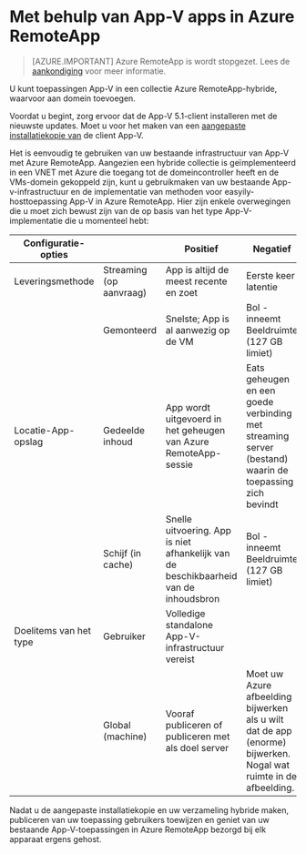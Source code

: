 <properties
    pageTitle="Met apps van App-V en Azure RemoteApp | Microsoft Azure"
    description="Informatie over het gebruik van App-V apps in Azure RemoteApp."
    services="remoteapp"
    documentationCenter=""
    authors="ericorman"
    manager="mbaldwin" />

<tags
    ms.service="remoteapp"
    ms.workload="compute"
    ms.tgt_pltfrm="na"
    ms.devlang="na"
    ms.topic="article"
    ms.date="08/15/2016" 
    ms.author="elizapo" />



# <a name="using-app-v-apps-in-azure-remoteapp"></a>Met behulp van App-V apps in Azure RemoteApp

> [AZURE.IMPORTANT]
> Azure RemoteApp is wordt stopgezet. Lees de [aankondiging](https://go.microsoft.com/fwlink/?linkid=821148) voor meer informatie.

U kunt toepassingen App-V in een collectie Azure RemoteApp-hybride, waarvoor aan domein toevoegen.

Voordat u begint, zorg ervoor dat de App-V 5.1-client installeren met de nieuwste updates. Moet u voor het maken van een [aangepaste installatiekopie van](remoteapp-create-custom-image.md) de client App-V.  

Het is eenvoudig te gebruiken van uw bestaande infrastructuur van App-V met Azure RemoteApp. Aangezien een hybride collectie is geïmplementeerd in een VNET met Azure die toegang tot de domeincontroller heeft en de VMs-domein gekoppeld zijn, kunt u gebruikmaken van uw bestaande App-v-infrastructuur en de implementatie van methoden voor easyily-hosttoepassing App-V in Azure RemoteApp. Hier zijn enkele overwegingen die u moet zich bewust zijn van de op basis van het type App-V-implementatie die u momenteel hebt:

| Configuratie-opties |                       | Positief                                                               | Negatief                                                                                              |
|-----------------------|-----------------------|------------------------------------------------------------------------|-------------------------------------------------------------------------------------------------------|
| Leveringsmethode       | Streaming (op aanvraag) | App is altijd de meest recente en zoet                                     | Eerste keer latentie                                                                                    |
|                       | Gemonteerd               | Snelste; App is al aanwezig op de VM                              | Bol - inneemt Beeldruimte (127 GB limiet)                                                           |
| Locatie-App-opslag  | Gedeelde inhoud        | App wordt uitgevoerd in het geheugen van Azure RemoteApp-sessie                         | Eats geheugen en een goede verbinding met streaming server (bestand) waarin de toepassing zich bevindt                      |
|                       | Schijf (in cache)         | Snelle uitvoering. App is niet afhankelijk van de beschikbaarheid van de inhoudsbron | Bol - inneemt Beeldruimte (127 GB limiet)                                                           |
| Doelitems van het type             | Gebruiker                  | Volledige standalone App-V-infrastructuur vereist                          |                                                                                                       |
|                       | Global (machine)      |  Vooraf publiceren of publiceren met als doel server                         |  Moet uw Azure afbeelding bijwerken als u wilt dat de app (enorme) bijwerken. Nogal wat ruimte in de afbeelding. |

 Nadat u de aangepaste installatiekopie en uw verzameling hybride maken, publiceren van uw toepassing gebruikers toewijzen en geniet van uw bestaande App-V-toepassingen in Azure RemoteApp bezorgd bij elk apparaat ergens gehost.
